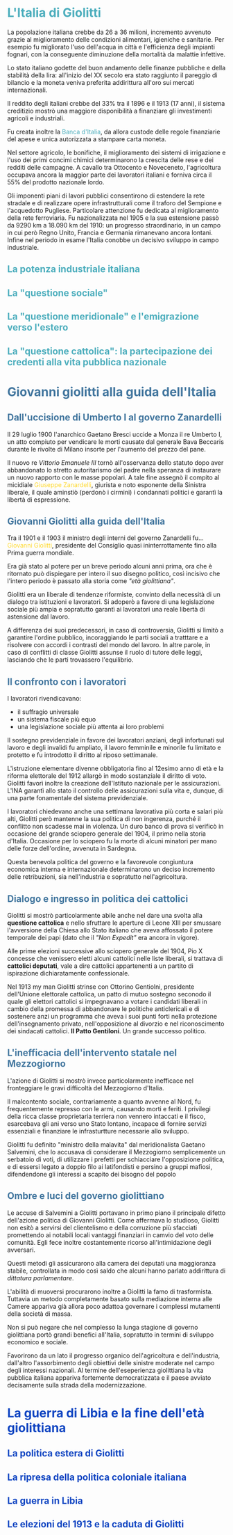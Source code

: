 # **<span style="color:#4daebd">L'Italia di Giolitti</span>**

La popolazione italiana crebbe da 26 a 36 milioni, incremento avvenuto grazie al miglioramento delle condizioni alimentari, igieniche e sanitarie. Per esempio fu migliorato l'uso dell'acqua in città e l'efficienza degli impianti fognari, con la conseguente diminuzione della mortalità da malattie infettive.

Lo stato italiano godette del buon andamento delle finanze pubbliche e della stabilità della lira: all'inizio del XX secolo era stato raggiunto il pareggio di bilancio e la moneta veniva preferita addirittura all'oro sui mercati internazionali.

Il reddito degli italiani crebbe del 33% tra il 1896 e il 1913 (17 anni), il sistema creditizio mostrò una maggiore disponibilità a finanziare gli investimenti agricoli e industriali.

Fu creata inoltre la <span style="color:#4daebd">Banca d'Italia</span>, da allora custode delle regole finanziarie del apese e unica autorizzata a stampare carta moneta.

Nel settore agricolo, le bonifiche, il miglioramento dei sistemi di irrigazione e l'uso dei primi concimi chimici determinarono la crescita delle rese e dei redditi delle campagne. A cavallo tra Ottocento e Noveceneto, l'agricoltura occupava ancora la maggior parte dei lavoratori italiani e forniva circa il 55% del prodotto nazionale lordo.

Gli imponenti piani di lavori pubblici consentirono di estendere la rete stradale e di realizzare opere infrastrutturali come il traforo del Sempione e l'acquedotto Pugliese. Particolare attenzione fu dedicata al miglioramento della rete ferroviaria. Fu nazionalizzata nel 1905 e la sua estensione passò da 9290 km a 18.090 km del 1910: un progresso straordinario, in un campo in cui però Regno Unito, Francia e Germania rimanevano ancora lontani. Infine nel periodo in esame l'Italia conobbe un decisivo sviluppo in campo industriale.

## **<span style="color:#4daebd">La potenza industriale italiana</span>**

## **<span style="color:#4daebd">La "questione sociale"</span>**

## **<span style="color:#4daebd">La "questione meridionale" e l'emigrazione verso l'estero</span>**

## **<span style="color:#4daebd">La "questione cattolica": la partecipazione dei credenti alla vita pubblica nazionale</span>**

# **<span style="color:#42769e">Giovanni giolitti alla guida dell'Italia</span>**

## **<span style="color:#42769e">Dall'uccisione di Umberto I al governo Zanardelli</span>**

Il 29 luglio 1900 l'anarchico Gaetano Bresci uccide a Monza il re Umberto I, un atto compiuto per vendicare le morti causate dal generale Bava Beccaris durante le rivolte di Milano insorte per l'aumento del prezzo del pane.

Il nuovo re *Vittorio Emanuele III* tornò all'osservanza dello statuto dopo aver abbandonato lo stretto autoritarismo del padre nella speranza di instaurare un nuovo rapporto con le masse popolari. A tale fine assegnò il compito al micidiale <span style="color:#ffd92e">Giuseppe Zanardelli</span>, giurista e noto esponente della Sinistra liberale, il quale aminstiò (perdonò i cirmini) i condannati politici e garantì la libertà di espressione.

## **<span style="color:#42769e">Giovanni Giolitti alla guida dell'Italia</span>**

Tra il 1901 e il 1903 il ministro degli interni del governo Zanardelli fu... <span style="color:#ffd92e">Giovanni Giolitti</span>, presidente del Consiglio quasi ininterrottamente fino alla Prima guerra mondiale.

Era già stato al potere per un breve periodo alcuni anni prima, ora che è ritornato può dispiegare per intero il suo disegno politico, così incisivo che l'intero periodo è passato alla storia come *"età giolittiana"*.

Giolitti era un liberale di tendenze riformiste, convinto della necessità di un dialogo tra istituzioni e lavoratori.
Si adoperò a favore di una legislazione sociale più ampia e sopratutto garantì ai lavoratori una reale libertà di astensione dal lavoro.

A differenza dei suoi predecessori, in caso di controversia, Giolitti si limitò a garantire l'ordine pubblico, incoraggiando le parti sociali a tratttare e a risolvere con accordi i contrasti del mondo del lavoro. In altre parole, in caso di conflitti di classe Giolitti assunse il ruolo di tutore delle leggi, lasciando che le parti trovassero l'equilibrio.

## **<span style="color:#42769e">Il confronto con i lavoratori</span>**

I lavoratori rivendicavano:
- il suffragio universale
- un sistema fiscale più equo
- una legislazione sociale più attenta ai loro problemi

Il sostegno previdenziale in favore dei lavoratori anziani, degli infortunati sul lavoro e degli invalidi fu ampliato, il lavoro femminile e minorile fu limitato e protetto e fu introdotto il diritto al riposo settimanale.

L'istruzione elementare divenne obbligatoria fino al 12esimo anno di età e la riforma elettorale del 1912 allargò in modo sostanziale il diritto di voto. Giolitti favorì inoltre la creazione dell'Istituto nazionale per le assicurazioni. L'INA garantì allo stato il controllo delle assicurazioni sulla vita e, dunque, di una parte fonamentale del sistema previdenziale.

I lavoratori chiedevano anche una settimana lavorativa più corta e salari più alti, Giolitti però mantenne la sua politica di non ingerenza, purché il conflitto non scadesse mai in violenza.
Un duro banco di prova si verificò in occasione del grande sciopero generale del 1904, il primo nella storia d'Italia.
Occasione per lo sciopero fu la morte di alcuni minatori per mano delle forze dell'ordine, avvenuta in Sardegna.

Questa benevola politica del governo e la favorevole congiuntura economica interna e internazionale determinarono un deciso incremento delle retribuzioni, sia nell'industria e sopratutto nell'agricoltura.

## **<span style="color:#42769e">Dialogo e ingresso in politica dei cattolici</span>**

Giolitti si mostrò particolarmente abile anche nel dare una svolta alla **questione cattolica** e nello sfruttare le aperture di Leone XIII per smussare l'avversione della Chiesa allo Stato italiano che aveva affossato il potere temporale dei papi (dato che il *"Non Expedit"* era ancora in vigore).

Alle prime elezioni successive allo sciopero generale del 1904, Pio X concesse che venissero eletti alcuni cattolici nelle liste liberali, si trattava di **cattolici deputati**, vale a dire cattolici appartenenti a un partito di ispirazione dichiaratamente confessionale.

Nel 1913 my man Giolitti strinse con Ottorino Gentiolni, presidente dell'Unione elettorale cattolica, un patto di mutuo sostegno seconodo il quale gli elettori cattolici si impegnavano a votare i candidati liberali in cambio della promessa di abbandonare le politiche anticlericali e di sostenere anzi un programma che aveva i suoi punti forti nella protezione dell'insegnamento privato, nell'opposizione al divorzio e nel riconoscimento dei sindacati cattolici. **Il Patto Gentiloni**. Un grande successo politico.

## **<span style="color:#42769e">L'inefficacia dell'intervento statale nel Mezzogiorno</span>**

L'azione di Giolitti si mostrò invece particolarmente inefficace nel fronteggiare le gravi difficoltà del Mezzogiorno d'Italia.

Il malcontento sociale, contrariamente a quanto avvenne al Nord, fu frequentemente represso con le armi, causando morti e feriti. I privilegi della ricca classe proprietaria terriera non vennero intaccati e il fisco, esarcebava gli ani verso uno Stato lontano, incapace di fornire servizi essenziali e finanziare le infrasturtture necessarie allo sviluppo.

Giolitti fu definito "ministro della malavita" dal meridionalista Gaetano Salvemini, che lo accusava di considerare il Mezzogiorno semplicemente un serbatoio di voti, di utilizzare i prefetti per schiacciare l'opposizione politica, e di essersi legato a doppio filo ai latifondisti e persino a gruppi mafiosi, difendendone gli interessi a scapito dei bisogno del popolo

## **<span style="color:#42769e">Ombre e luci del governo giolittiano</span>**

Le accuse di Salvemini a Giolitti portavano in primo piano il principale difetto dell'azione politica di Giovanni Giolitti. Come affermava lo studioso, Giolitti non esitò a servirsi del clientelismo e della corruzione più sfacciati promettendo ai notabili locali vantaggi finanziari in camvio del voto delle comunità. Egli fece inoltre costantemente ricorso all'intimidazione degli avversari.

Questi metodi gli assicurarono alla camera dei deputati una maggioranza stabile, controllata in modo così saldo che alcuni hanno parlato addirittura di *dittatura parlamentare*.

L'abilità di muoversi procurarono inoltre a Giolitti la famo di trasformista. Tuttavia un metodo completamente basato sulla mediazione interna alle Camere appariva già allora poco adattoa governare i complessi mutamenti della società di massa.

Non si può negare che nel complesso la lunga stagione di governo giolittiana portò grandi benefici all'Italia, sopratutto in termini di sviluppo economico e sociale.

Favorirono da un lato il progresso organico dell'agricoltura e dell'industria, dall'altro l'assorbimento degli obiettivi delle sinistre moderate nel campo degli interessi nazionali.
Al termine dell'eseperienza giolittiana la vita pubblica italiana appariva fortemente democratizzata e il paese avviato decisamente sulla strada della modernizzazione.

# **<span style="color:#1146c2">La guerra di Libia e la fine dell'età giolittiana</span>**

## **<span style="color:#1146c2">La politica estera di Giolitti</span>**

## **<span style="color:#1146c2">La ripresa della politica coloniale italiana</span>**

## **<span style="color:#1146c2">La guerra in Libia</span>**

## **<span style="color:#1146c2">Le elezioni del 1913 e la caduta di Giolitti</span>**